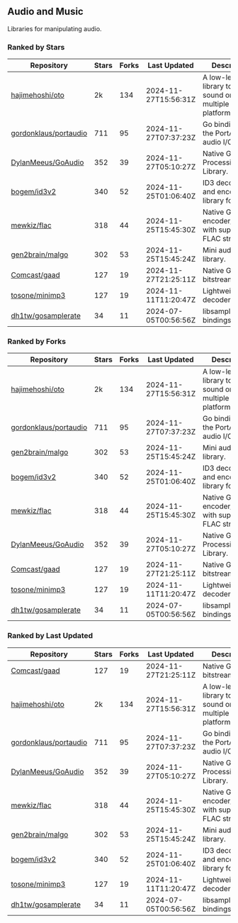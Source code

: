 ## Audio and Music

Libraries for manipulating audio.

### Ranked by Stars

| Repository | Stars | Forks | Last Updated | Description | 
|------------|-------|-------|--------------|-------------|
| [hajimehoshi/oto](https://github.com/hajimehoshi/oto) | 2k | 134 | 2024-11-27T15:56:31Z |  A low-level library to play sound on multiple platforms. |
| [gordonklaus/portaudio](https://github.com/gordonklaus/portaudio) | 711 | 95 | 2024-11-27T07:37:23Z |  Go bindings for the PortAudio audio I/O library. |
| [DylanMeeus/GoAudio](https://github.com/DylanMeeus/GoAudio) | 352 | 39 | 2024-11-27T05:10:27Z |  Native Go Audio Processing Library. |
| [bogem/id3v2](https://github.com/bogem/id3v2) | 340 | 52 | 2024-11-25T01:06:40Z |  ID3 decoding and encoding library for Go. |
| [mewkiz/flac](https://github.com/mewkiz/flac) | 318 | 44 | 2024-11-25T15:45:30Z |  Native Go FLAC encoder/decoder with support for FLAC streams. |
| [gen2brain/malgo](https://github.com/gen2brain/malgo) | 302 | 53 | 2024-11-25T15:45:24Z |  Mini audio library. |
| [Comcast/gaad](https://github.com/Comcast/gaad) | 127 | 19 | 2024-11-27T21:25:11Z |  Native Go AAC bitstream parser. |
| [tosone/minimp3](https://github.com/tosone/minimp3) | 127 | 19 | 2024-11-11T11:20:47Z |  Lightweight MP3 decoder library. |
| [dh1tw/gosamplerate](https://github.com/dh1tw/gosamplerate) | 34 | 11 | 2024-07-05T00:56:56Z |  libsamplerate bindings for go. |

### Ranked by Forks

| Repository | Stars | Forks | Last Updated | Description | 
|------------|-------|-------|--------------|-------------|
| [hajimehoshi/oto](https://github.com/hajimehoshi/oto) | 2k | 134 | 2024-11-27T15:56:31Z |  A low-level library to play sound on multiple platforms. |
| [gordonklaus/portaudio](https://github.com/gordonklaus/portaudio) | 711 | 95 | 2024-11-27T07:37:23Z |  Go bindings for the PortAudio audio I/O library. |
| [gen2brain/malgo](https://github.com/gen2brain/malgo) | 302 | 53 | 2024-11-25T15:45:24Z |  Mini audio library. |
| [bogem/id3v2](https://github.com/bogem/id3v2) | 340 | 52 | 2024-11-25T01:06:40Z |  ID3 decoding and encoding library for Go. |
| [mewkiz/flac](https://github.com/mewkiz/flac) | 318 | 44 | 2024-11-25T15:45:30Z |  Native Go FLAC encoder/decoder with support for FLAC streams. |
| [DylanMeeus/GoAudio](https://github.com/DylanMeeus/GoAudio) | 352 | 39 | 2024-11-27T05:10:27Z |  Native Go Audio Processing Library. |
| [Comcast/gaad](https://github.com/Comcast/gaad) | 127 | 19 | 2024-11-27T21:25:11Z |  Native Go AAC bitstream parser. |
| [tosone/minimp3](https://github.com/tosone/minimp3) | 127 | 19 | 2024-11-11T11:20:47Z |  Lightweight MP3 decoder library. |
| [dh1tw/gosamplerate](https://github.com/dh1tw/gosamplerate) | 34 | 11 | 2024-07-05T00:56:56Z |  libsamplerate bindings for go. |

### Ranked by Last Updated

| Repository | Stars | Forks | Last Updated | Description | 
|------------|-------|-------|--------------|-------------|
| [Comcast/gaad](https://github.com/Comcast/gaad) | 127 | 19 | 2024-11-27T21:25:11Z |  Native Go AAC bitstream parser. |
| [hajimehoshi/oto](https://github.com/hajimehoshi/oto) | 2k | 134 | 2024-11-27T15:56:31Z |  A low-level library to play sound on multiple platforms. |
| [gordonklaus/portaudio](https://github.com/gordonklaus/portaudio) | 711 | 95 | 2024-11-27T07:37:23Z |  Go bindings for the PortAudio audio I/O library. |
| [DylanMeeus/GoAudio](https://github.com/DylanMeeus/GoAudio) | 352 | 39 | 2024-11-27T05:10:27Z |  Native Go Audio Processing Library. |
| [mewkiz/flac](https://github.com/mewkiz/flac) | 318 | 44 | 2024-11-25T15:45:30Z |  Native Go FLAC encoder/decoder with support for FLAC streams. |
| [gen2brain/malgo](https://github.com/gen2brain/malgo) | 302 | 53 | 2024-11-25T15:45:24Z |  Mini audio library. |
| [bogem/id3v2](https://github.com/bogem/id3v2) | 340 | 52 | 2024-11-25T01:06:40Z |  ID3 decoding and encoding library for Go. |
| [tosone/minimp3](https://github.com/tosone/minimp3) | 127 | 19 | 2024-11-11T11:20:47Z |  Lightweight MP3 decoder library. |
| [dh1tw/gosamplerate](https://github.com/dh1tw/gosamplerate) | 34 | 11 | 2024-07-05T00:56:56Z |  libsamplerate bindings for go. |

